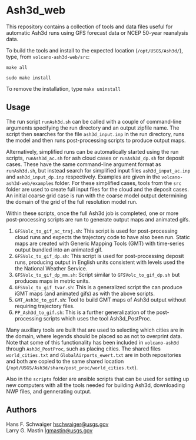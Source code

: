 Ash3d_web
==========

This repository contains a collection of tools and data files useful for automatic Ash3d runs
using GFS forecast data or NCEP 50-year reanalysis data.  

To build the tools and install to the expected location (`/opt/USGS/Ash3d/`), type, from
`volcano-ash3d-web/src`:  

`make all`  

`sudo make install`  

To remove the installation, type `make uninstall`


Usage
-----

The run script `runAsh3d.sh` can
be called with a couple of command-line arguments specifying the run directory and an
output zipfile name. The script then searches for the file `ash3d_input.inp` in the run
directory, runs the model and then runs post-processing scripts to produce output maps.

Alternatively, simplified runs can be automatically started using the run scripts,
`runAsh3d_ac.sh` for ash cloud cases or `runAsh3d_dp.sh` for deposit cases. These have the
same command-line argument format as `runAsh3d.sh`, but instead search for simplified
input files `ash3d_input_ac.inp` and `ash3d_input_dp.inp` respectively. Examples are given
in the `volcano-ash3d-web/examples` folder. For these simplified cases, tools from the
`src` folder are used to create full input files for the cloud and the deposit cases. An
initial coarse grid case is run with the coarse model output determining the domain of the
grid of the full resolution model run.

Within these scripts, once the full Ash3d job is completed, one or more post-processing
scripts are run to generate output maps and animated gifs.  

1. `GFSVolc_to_gif_ac_traj.sh`: This script is used for post-processing cloud runs and expects
the trajectory code to have also been run. Static maps are created with Generic Mapping Tools (GMT)
with time-series output bundled into an animated gif.
2. `GFSVolc_to_gif_dp.sh`: This script is used for post-processing deposit runs, producing
output in English units consistent with levels used the the National Weather Service.
3. `GFSVolc_to_gif_dp_mm.sh`: Script similar to `GFSVolc_to_gif_dp.sh` but produces maps in metric
units.
4. `GFSVolc_to_gif_tvar.sh`: This is a generalized script the can produce iGMT maps (and animated gifs)
as with the above scripts.
5. `GMT_Ash3d_to_gif.sh`: Tool to build GMT maps of Ash3d output without requiring trajectory
files.
6. `PP_Ash3d_to_gif.sh`: This is a further generalization of the post-processing scripts
which uses the tool Ash3d_PostProc.

Many auxillary tools are built that are used to selecting which cities are in the domain,
where legends should be placed so as not to overprint data. Note that some of this functionality
has been included in `volcano-ash3d` through `Ash3d_PostProc`, such as placing cities. The
shared files `world_cities.txt` and `GlobalAirports_ewert.txt` are in both repositories and both
are copied to the same shared location (`/opt/USGS/Ash3d/share/post_proc/world_cities.txt`).

Also in the `scripts` folder are ansible scripts that can be used for setting up new computers
with all the tools needed for building Ash3d, downloading NWP files, and gennerating output.

Authors
-------

Hans F. Schwaiger <hschwaiger@usgs.gov>  
Larry G. Mastin <lgmastin@usgs.gov>  
